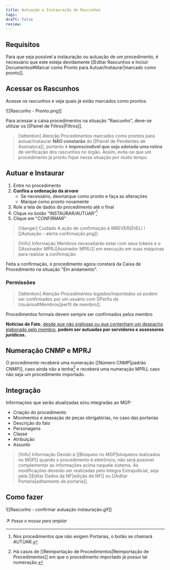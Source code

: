 ```yaml
---
title: Autuação e Instauração de Rascunhos
tags: 
draft: false
review:
---
```

## Requisitos

Para que seja possível a instauração ou autuação de um procedimento, é necessário que este esteja devidamente [[Editar Rascunhos e Incluir Documentos#Marcar como Pronto para Autuar/Instaurar|marcado como pronto]].

## Acessar os Rascunhos

Acesse os rascunhos e veja quais já estão marcados como prontos.

![[Rascunho - Pronto.png]]

Para acessar a caixa procedimentos na situação "Rascunho", deve-se utilizar os [[Painel de Filtros|Filtros]].

>[!attention] Atenção
>Procedimentos marcados como prontos para autuar/instaurar **NÃO constarão** do [[Painel de Pendentes de Assinatura]], portanto é **imprescindível que seja adotada uma rotina** de verificação dos rascunhos no órgão. Assim, evita-se que um procedimento já pronto fique nessa situação por muito tempo.

## Autuar e Instaurar

1. Entre no procedimento
2. **Confira a ordenação da árvore**
	  - Se necessário, desmarque como pronto e faça as alterações
	  - Marque como pronto novamente
3. Role a tela de dados do procedimento até o final
4. Clique no botão "INSTAURAR/AUTUAR"[^1]
5. Clique em "CONFIRMAR"

>[!danger] Cuidado
>A ação de confirmação é IRREVERSÍVEL!
>![[Autuação - alerta confirmação.png]]

> [!info] Informação
> Membros necessitarão estar com seus tokens e o [[Assinador MPRJ|Assinador MPRJ]] em execução em suas máquinas para realizar a confirmação.

Feita a confirmação, o procedimento agora constará da Caixa de Procedimento na situação "Em andamento".
### Permissões

>[!attention] Atenção
> *Procedimentos legados/importados* só podem ser confirmados por um usuário com [[Perfis de Usuários#Membros|perfil de membro]].

Procedimentos formais devem sempre ser confirmados pelos membro

**Notícias de Fato**, <u>desde que não sigilosas ou que contenham um despacho elaborado pelo membro</u>, **podem ser autuadas por servidores e assessores jurídicos.**

## Numeração CNMP e MPRJ

O procedimento receberá uma numeração [[Número CNMP|padrão CNMP]], caso ainda não a tenha[^2] e receberá uma numeração MPRJ, caso não seja um procedimento importado.
## Integração

Informações que serão atualizadas e/ou integradas ao MGP:
- Criação do procedimento
- Movimentos e anexação de peças obrigatórias, no caso das portarias
- Descrição do fato
- Personagens
- Classe
- Atribuição
- Assunto

> [!info] Informação
> Devido à [[Bloqueio no MGP|bloqueios realizados no MGP]] quando o procedimento é eletrônico, não será possível complementar as informações acima naquele sistema.
> As modificações deverão ser realizadas pelo Integra Extrajudicial, seja pela [[Editar Dados da NF|edição de NF]] ou [[Aditar Portaria|aditamento de portaria]].

## Como fazer
![[Rascunho - confirmar autuação instauração.gif]]<p style="font-size: 1.2em;">↗️ <em style="font-size: small;">Passe o mouse para ampliar</em></p>

[^1]: Nos procedimentos que não exigem Portarias, o botão se chamará AUTUAR.
[^2]: Há casos de [[Reimportação de Procedimentos|Reimportação de Procedimentos]] em que o procedimento importado já possui tal numeração.